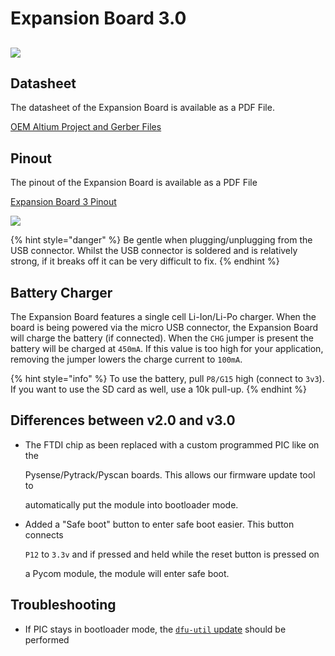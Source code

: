# Expansion Board 3.0

## ![](../../gitbook/assets/assets-lil0igdl11z7jos_jpx-lkn7scqkkkb6tqb3uyo-lkn82uldmpus0lnq1kx-expansion3.png) 

## Datasheet

The datasheet of the Expansion Board is available as a PDF File.

[OEM Altium Project and Gerber Files](../../gitbook/assets/expansion3-specsheet-1.pdf)

## Pinout

The pinout of the Expansion Board is available as a PDF File

[Expansion Board 3 Pinout](../../gitbook/assets/expansion3-pinout.pdf)

![](../../gitbook/assets/expansion3-pinout-1.png)

{% hint style="danger" %}
Be gentle when plugging/unplugging from the USB connector. Whilst the USB connector is soldered and is relatively strong, if it breaks off it can be very difficult to fix.
{% endhint %}

## Battery Charger

The Expansion Board features a single cell Li-Ion/Li-Po charger. When the board is being powered via the micro USB connector, the Expansion Board will charge the battery \(if connected). When the `CHG` jumper is present the battery will be charged at `450mA`. If this value is too high for your application, removing the jumper lowers the charge current to `100mA`.

{% hint style="info" %}
To use the battery, pull `P8/G15` high \(connect to `3v3`). If you want to use the SD card as well, use a 10k pull-up.
{% endhint %}

## Differences between v2.0 and v3.0

* The FTDI chip as been replaced with a custom programmed PIC like on the

  Pysense/Pytrack/Pyscan boards. This allows our firmware update tool to

  automatically put the module into bootloader mode.

* Added a "Safe boot" button to enter safe boot easier. This button connects

  `P12` to `3.3v` and if pressed and held while the reset button is pressed on

  a Pycom module, the module will enter safe boot.

## Troubleshooting

* If PIC stays in bootloader mode, the [`dfu-util` update](../../pytrackpysense/installation/firmware.md) should be performed

